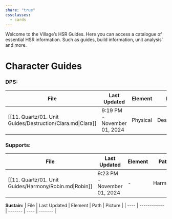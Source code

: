 ```yaml
---
share: "true"
cssclasses:
  - cards
---
```

Welcome to the Village’s HSR Guides. Here you can access a catalogue of essential HSR information. Such as guides, build information, unit analysis’ and more. 

# Character Guides 

### **DPS:** 
| File                                                       | Last Updated                | Element  | Path        | Picture                                                   |
| ---------------------------------------------------------- | --------------------------- | -------- | ----------- | --------------------------------------------------------- |
| [[11. Quartz/01. Unit Guides/Destruction/Clara.md\|Clara]] | 9:19 PM - November 01, 2024 | Physical | Destruction | ![](file:///C:/Users/mayas/Downloads/1107-3661944653.png) |


### **Supports:**
| File                                                   | Last Updated                | Element | Path    | Picture                                                                                   |
| ------------------------------------------------------ | --------------------------- | ------- | ------- | ----------------------------------------------------------------------------------------- |
| [[11. Quartz/01. Unit Guides/Harmony/Robin.md\|Robin]] | 9:23 PM - November 01, 2024 | \-      | Harmony | ![](file:///C:\Users\mayas\Downloads\Robin.(Honkai.Star.Rail).full.4168173-624255711.png) |


**Sustain:**
| File | Last Updated | Element | Path | Picture |
| ---- | ------------ | ------- | ---- | ------- |

